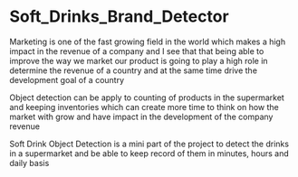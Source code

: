 # Soft_Drinks_Brand_Detector
Marketing is one of the fast growing field in the world which makes a high impact in the revenue of a company and I see that that being able to improve the way we market our product is going to play a high role in determine the revenue of a country and at the same time drive the development goal of a country

Object detection can be apply to counting of products in the supermarket and keeping inventories which can create more time to think on how the market with grow and have impact in the development of the company revenue

Soft Drink Object Detection is a mini part of the project to detect the drinks in a supermarket and be able to keep record of them in minutes, hours and daily basis
